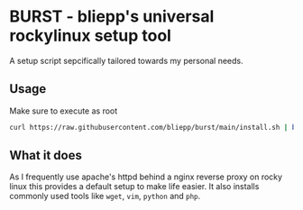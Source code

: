 # BURST - bliepp's universal rockylinux setup tool
A setup script sepcifically tailored towards my personal needs.

## Usage
Make sure to execute as root
```bash
curl https://raw.githubusercontent.com/bliepp/burst/main/install.sh | bash
```

## What it does
As I frequently use apache's httpd behind a nginx reverse proxy on rocky linux this provides a default setup to make life easier.
It also installs commonly used tools like `wget`, `vim`, `python` and `php`.
